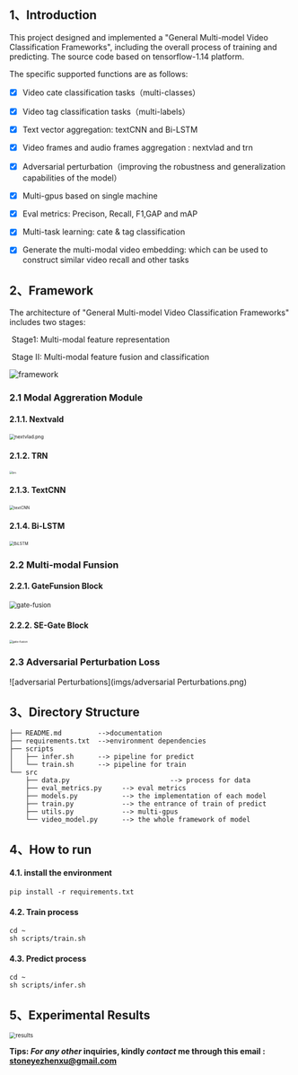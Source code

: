 ## 1、Introduction

This project designed and implemented a  "General Multi-model Video Classification Frameworks", including the overall process of training and predicting. The source code based on tensorflow-1.14 platform.

The specific supported functions are as follows:


- [x] Video cate classification tasks（multi-classes）
- [x] Video tag classification tasks（multi-labels）
- [x] Text vector aggregation:  textCNN and Bi-LSTM
- [x] Video frames and audio frames aggregation : nextvlad and trn
- [x] Adversarial perturbation（improving the robustness and generalization capabilities of the model）
- [x] Multi-gpus based on single machine
- [x] Eval metrics:  Precison, Recall, F1,GAP and mAP
- [x] Multi-task learning: cate & tag classification
- [x] Generate the multi-modal video embedding: which can be used to construct similar video recall and other tasks



## 2、Framework



The architecture of "General Multi-model Video Classification Frameworks" includes two stages: 

​			Stage1: Multi-modal feature representation

​			Stage II: Multi-modal feature fusion and classification

![framework](imgs/framework.png)



### 2.1 Modal Aggreration Module

#### 		2.1.1. Nextvald 

<img src="imgs/nextvlad.png?" alt="nextvlad.png" style="zoom:60%;" />



#### 		2.1.2. TRN

<img src="imgs/trn.png?" alt="trn" style="zoom:35%;" />



#### 		2.1.3. TextCNN

<img src="imgs/textCNN.png?" alt="textCNN" style="zoom:50%;" />



#### 		2.1.4. Bi-LSTM

<img src="imgs/BiLSTM.png?" alt="BiLSTM" style="zoom:50%;" />



### 2.2 Multi-modal Funsion



#### 	2.2.1.  GateFunsion Block

<img src="imgs/gate-fusion.png?" alt="gate-fusion" style="zoom:80%;" />



#### 2.2.2. SE-Gate Block



<img src="imgs/se-gate-block.png?" alt="gate-fusion" style="zoom:35%;" />



### 2.3 Adversarial Perturbation Loss

![adversarial Perturbations](imgs/adversarial Perturbations.png)





## 3、Directory Structure

```shell
├── README.md         -->documentation
├── requirements.txt  -->environment dependencies
├── scripts
│   ├── infer.sh      --> pipeline for predict       
│   └── train.sh      --> pipeline for train
└── src
    ├── data.py							--> process for data
    ├── eval_metrics.py     --> eval metrics
    ├── models.py           --> the implementation of each model
    ├── train.py            --> the entrance of train of predict
    ├── utils.py            --> multi-gpus
    └── video_model.py      --> the whole framework of model           

```



## 4、How to run 

#### 	4.1.  install the environment

```
pip install -r requirements.txt
```

#### 	4.2. Train process  

```
cd ~
sh scripts/train.sh

```

#### 	4.3.  Predict process

```
cd ~
sh scripts/infer.sh
```



## 5、Experimental Results

<img src="imgs/results.png?" alt="results" style="zoom:70%;" />



**Tips: *For any other* inquiries, kindly *contact* me through this email : stoneyezhenxu@gmail.com**

